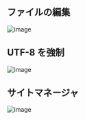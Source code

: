 ## ファイルの編集

![image](https://user-images.githubusercontent.com/1501327/162949746-3ac544a2-ddd2-47ab-97e8-97e0a3da2c56.png)

## UTF-8 を強制

![image](https://user-images.githubusercontent.com/1501327/162949991-a99d6127-1aa1-4fb6-9605-a6a054238e82.png)


## サイトマネージャ

![image](https://user-images.githubusercontent.com/1501327/162950112-3e232f05-1128-4a9b-a48b-8e213ce67ad4.png)
